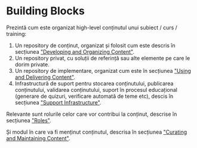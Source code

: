 # Building Blocks

Prezintă cum este organizat high-level conținutul unui subiect / curs / training:

1. Un repository de conținut, organizat și folosit cum este descris în secțiunea ["Developing and Organizing Content"](../develop-organize/README.md).
1. Un repository privat, cu soluții de referință sau alte elemente pe care le dorim private.
1. Un repository de implementare, organizat cum este în secțiunea ["Using and Delivering Content"](../use-deliver/README.md).
1. Infrastructură de suport pentru stocarea conținutului, publicarea conținutului, validarea conținutului, suport în procesul educațional (generare de quizuri, verificare automată de teme etc), descis în secțiunea ["Support Infrastructure"](../infrastructure/README.md).

Relevante sunt rolurile celor care vor contribui la conținut, descrise în secțiunea ["Roles"](../roles/README.md).

Și modul în care va  fi menținut conținutul, descrisa în secțiunea ["Curating and Maintaining Content"](../curate-maintain/README.md).
